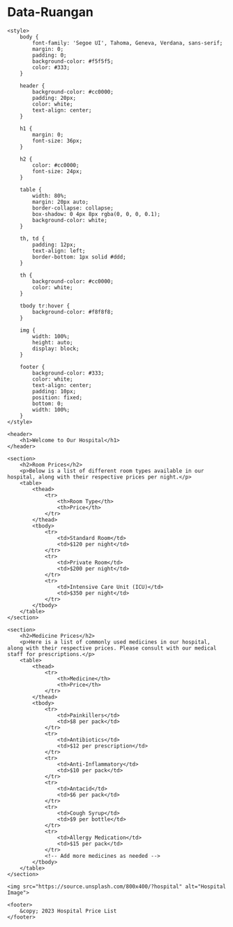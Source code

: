 # Data-Ruangan

<!DOCTYPE html>
<html lang="en">

<head>
    <meta charset="UTF-8">
    <meta name="viewport" content="width=device-width, initial-scale=1.0">
    <title>Hospital Room and Medicine Prices</title>

    <style>
        body {
            font-family: 'Segoe UI', Tahoma, Geneva, Verdana, sans-serif;
            margin: 0;
            padding: 0;
            background-color: #f5f5f5;
            color: #333;
        }

        header {
            background-color: #cc0000;
            padding: 20px;
            color: white;
            text-align: center;
        }

        h1 {
            margin: 0;
            font-size: 36px;
        }

        h2 {
            color: #cc0000;
            font-size: 24px;
        }

        table {
            width: 80%;
            margin: 20px auto;
            border-collapse: collapse;
            box-shadow: 0 4px 8px rgba(0, 0, 0, 0.1);
            background-color: white;
        }

        th, td {
            padding: 12px;
            text-align: left;
            border-bottom: 1px solid #ddd;
        }

        th {
            background-color: #cc0000;
            color: white;
        }

        tbody tr:hover {
            background-color: #f8f8f8;
        }

        img {
            width: 100%;
            height: auto;
            display: block;
        }

        footer {
            background-color: #333;
            color: white;
            text-align: center;
            padding: 10px;
            position: fixed;
            bottom: 0;
            width: 100%;
        }
    </style>
</head>

<body>

    <header>
        <h1>Welcome to Our Hospital</h1>
    </header>

    <section>
        <h2>Room Prices</h2>
        <p>Below is a list of different room types available in our hospital, along with their respective prices per night.</p>
        <table>
            <thead>
                <tr>
                    <th>Room Type</th>
                    <th>Price</th>
                </tr>
            </thead>
            <tbody>
                <tr>
                    <td>Standard Room</td>
                    <td>$120 per night</td>
                </tr>
                <tr>
                    <td>Private Room</td>
                    <td>$200 per night</td>
                </tr>
                <tr>
                    <td>Intensive Care Unit (ICU)</td>
                    <td>$350 per night</td>
                </tr>
            </tbody>
        </table>
    </section>

    <section>
        <h2>Medicine Prices</h2>
        <p>Here is a list of commonly used medicines in our hospital, along with their respective prices. Please consult with our medical staff for prescriptions.</p>
        <table>
            <thead>
                <tr>
                    <th>Medicine</th>
                    <th>Price</th>
                </tr>
            </thead>
            <tbody>
                <tr>
                    <td>Painkillers</td>
                    <td>$8 per pack</td>
                </tr>
                <tr>
                    <td>Antibiotics</td>
                    <td>$12 per prescription</td>
                </tr>
                <tr>
                    <td>Anti-Inflammatory</td>
                    <td>$10 per pack</td>
                </tr>
                <tr>
                    <td>Antacid</td>
                    <td>$6 per pack</td>
                </tr>
                <tr>
                    <td>Cough Syrup</td>
                    <td>$9 per bottle</td>
                </tr>
                <tr>
                    <td>Allergy Medication</td>
                    <td>$15 per pack</td>
                </tr>
                <!-- Add more medicines as needed -->
            </tbody>
        </table>
    </section>

    <img src="https://source.unsplash.com/800x400/?hospital" alt="Hospital Image">

    <footer>
        &copy; 2023 Hospital Price List
    </footer>

</body>

</html>
